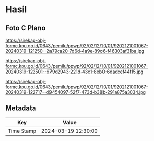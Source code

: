 # Hasil

## Foto C Plano

https://sirekap-obj-formc.kpu.go.id/0643/pemilu/ppwp/92/02/12/10/01/9202121001067-20240319-121250--2a79ca20-7d6d-4a9e-89c6-f46303af31ba.jpg

https://sirekap-obj-formc.kpu.go.id/0643/pemilu/ppwp/92/02/12/10/01/9202121001067-20240319-122501--679d2943-221d-43c1-8eb0-6dadcef44f15.jpg

https://sirekap-obj-formc.kpu.go.id/0643/pemilu/ppwp/92/02/12/10/01/9202121001067-20240319-122717--d9454097-52f7-473d-b38b-291a875a3034.jpg


## Metadata

| Key        | Value               |
| ---------- | ------------------- |
| Time Stamp | 2024-03-19 12:30:00 |



